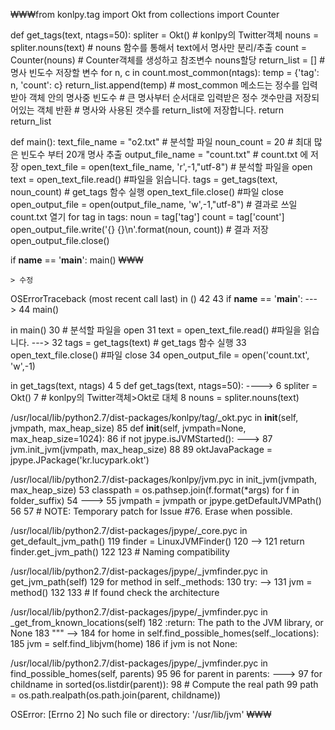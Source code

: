 ₩₩₩from konlpy.tag import Okt
from collections import Counter
 
 
def get_tags(text, ntags=50):
    spliter = Okt()
    # konlpy의 Twitter객체
    nouns = spliter.nouns(text)
    # nouns 함수를 통해서 text에서 명사만 분리/추출
    count = Counter(nouns)
    # Counter객체를 생성하고 참조변수 nouns할당
    return_list = []  # 명사 빈도수 저장할 변수
    for n, c in count.most_common(ntags):
        temp = {'tag': n, 'count': c}
        return_list.append(temp)
    # most_common 메소드는 정수를 입력받아 객체 안의 명사중 빈도수
    # 큰 명사부터 순서대로 입력받은 정수 갯수만큼 저장되어있는 객체 반환
    # 명사와 사용된 갯수를 return_list에 저장합니다.
    return return_list
 
 
def main():
    text_file_name = "o2.txt"
    # 분석할 파일
    noun_count = 20
    # 최대 많은 빈도수 부터 20개 명사 추출
    output_file_name = "count.txt"
    # count.txt 에 저장
    open_text_file = open(text_file_name, 'r',-1,"utf-8")
    # 분석할 파일을 open 
    text = open_text_file.read() #파일을 읽습니다.
    tags = get_tags(text, noun_count) # get_tags 함수 실행
    open_text_file.close()   #파일 close
    open_output_file = open(output_file_name, 'w',-1,"utf-8")
    # 결과로 쓰일 count.txt 열기
    for tag in tags:
        noun = tag['tag']
        count = tag['count']
        open_output_file.write('{} {}\n'.format(noun, count))
    # 결과 저장
    open_output_file.close() 
 
if __name__ == '__main__':
    main()
    ₩₩₩
    
    
    
    
    
    > 수정
    
 
OSErrorTraceback (most recent call last)
<ipython-input-18-85e131260a27> in <module>()
     42 
     43 if __name__ == '__main__':
---> 44     main()

<ipython-input-18-85e131260a27> in main()
     30     # 분석할 파일을 open
     31     text = open_text_file.read() #파일을 읽습니다.
---> 32     tags = get_tags(text) # get_tags 함수 실행
     33     open_text_file.close()   #파일 close
     34     open_output_file = open('count.txt', 'w',-1)

<ipython-input-18-85e131260a27> in get_tags(text, ntags)
      4 
      5 def get_tags(text, ntags=50):
----> 6     spliter = Okt()
      7     # konlpy의 Twitter객체>Okt로 대체
      8     nouns = spliter.nouns(text)

/usr/local/lib/python2.7/dist-packages/konlpy/tag/_okt.pyc in __init__(self, jvmpath, max_heap_size)
     85     def __init__(self, jvmpath=None, max_heap_size=1024):
     86         if not jpype.isJVMStarted():
---> 87             jvm.init_jvm(jvmpath, max_heap_size)
     88 
     89         oktJavaPackage = jpype.JPackage('kr.lucypark.okt')

/usr/local/lib/python2.7/dist-packages/konlpy/jvm.pyc in init_jvm(jvmpath, max_heap_size)
     53     classpath = os.pathsep.join(f.format(*args) for f in folder_suffix)
     54 
---> 55     jvmpath = jvmpath or jpype.getDefaultJVMPath()
     56 
     57     # NOTE: Temporary patch for Issue #76. Erase when possible.

/usr/local/lib/python2.7/dist-packages/jpype/_core.pyc in get_default_jvm_path()
    119         finder = LinuxJVMFinder()
    120 
--> 121     return finder.get_jvm_path()
    122 
    123 # Naming compatibility

/usr/local/lib/python2.7/dist-packages/jpype/_jvmfinder.pyc in get_jvm_path(self)
    129         for method in self._methods:
    130             try:
--> 131                 jvm = method()
    132 
    133                 # If found check the architecture

/usr/local/lib/python2.7/dist-packages/jpype/_jvmfinder.pyc in _get_from_known_locations(self)
    182         :return: The path to the JVM library, or None
    183         """
--> 184         for home in self.find_possible_homes(self._locations):
    185             jvm = self.find_libjvm(home)
    186             if jvm is not None:

/usr/local/lib/python2.7/dist-packages/jpype/_jvmfinder.pyc in find_possible_homes(self, parents)
     95 
     96         for parent in parents:
---> 97             for childname in sorted(os.listdir(parent)):
     98                 # Compute the real path
     99                 path = os.path.realpath(os.path.join(parent, childname))

OSError: [Errno 2] No such file or directory: '/usr/lib/jvm' ₩₩₩
